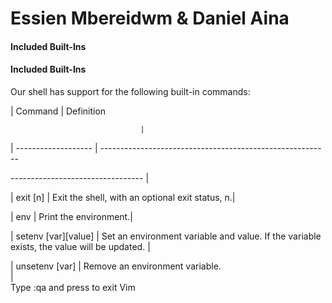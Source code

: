 # Essien Mbereidwm & Daniel Aina
#### Included Built-Ins                                                                                                
#### Included Built-Ins                                                                                                
                                                                                                                       
Our shell has support for the following built-in commands:
                                                                                                                       
| Command             | Definition

                                 |
| ------------------- | ---------------------------------------------------------

--------------------------------- | 

| exit [n]            | Exit the shell, with an optional exit status, n.|

| env                 | Print the environment.|
 
| setenv [var][value] | Set an environment variable and value. If the variable exists, the value will be updated. |

| unsetenv [var]      | Remove an environment variable.                                                                
                                  |                                                            
Type  :qa  and press <Enter> to exit Vim                                                                                    
